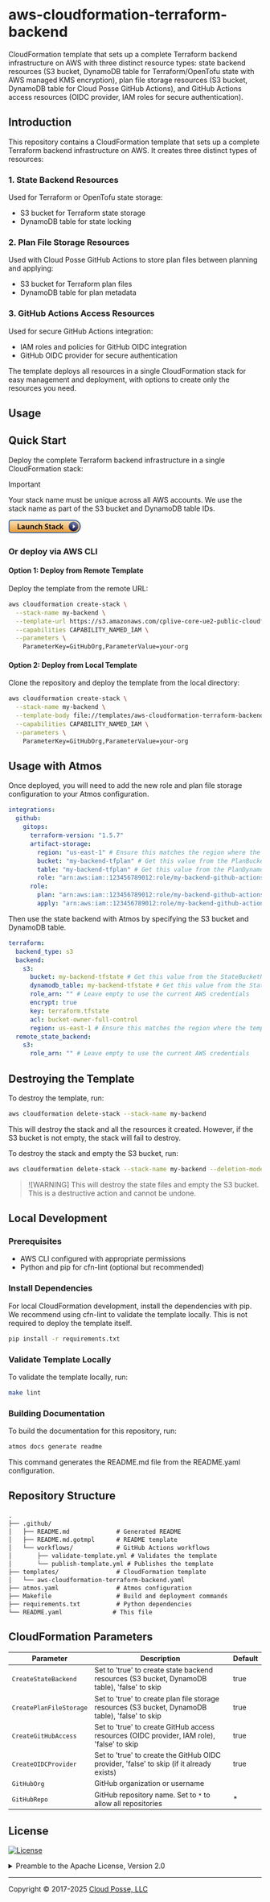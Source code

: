 # aws-cloudformation-terraform-backend


CloudFormation template that sets up a complete Terraform backend infrastructure on AWS with three distinct resource types: state backend resources (S3 bucket, DynamoDB table for Terraform/OpenTofu state with AWS managed KMS encryption), plan file storage resources (S3 bucket, DynamoDB table for Cloud Posse GitHub Actions), and GitHub Actions access resources (OIDC provider, IAM roles for secure authentication).


## Introduction

This repository contains a CloudFormation template that sets up a complete Terraform backend infrastructure on AWS. It creates three distinct types of resources:

### 1. State Backend Resources
Used for Terraform or OpenTofu state storage:
- S3 bucket for Terraform state storage
- DynamoDB table for state locking

### 2. Plan File Storage Resources
Used with Cloud Posse GitHub Actions to store plan files between planning and applying:
- S3 bucket for Terraform plan files
- DynamoDB table for plan metadata

### 3. GitHub Actions Access Resources
Used for secure GitHub Actions integration:
- IAM roles and policies for GitHub OIDC integration
- GitHub OIDC provider for secure authentication

The template deploys all resources in a single CloudFormation stack for easy management and deployment, with options to create only the resources you need.



## Usage

## Quick Start

Deploy the complete Terraform backend infrastructure in a single CloudFormation stack:

> [!IMPORTANT]
> Your stack name must be unique across all AWS accounts. We use the stack name as part of the S3 bucket and DynamoDB table IDs.

[<img width="144" height="27" src="../docs/launch_stack.png" alt="Launch Stack" />](https://console.aws.amazon.com/cloudformation/home?region=us-east-1#/stacks/new?stackName=atmos-pro-example-advanced&templateURL=https://s3.amazonaws.com/cplive-core-ue2-public-cloudformation/aws-cloudformation-terraform-backend.yaml)

### Or deploy via AWS CLI

#### Option 1: Deploy from Remote Template

Deploy the template from the remote URL:

```bash
aws cloudformation create-stack \
  --stack-name my-backend \
  --template-url https://s3.amazonaws.com/cplive-core-ue2-public-cloudformation/aws-cloudformation-terraform-backend.yaml \
  --capabilities CAPABILITY_NAMED_IAM \
  --parameters \
    ParameterKey=GitHubOrg,ParameterValue=your-org
```

#### Option 2: Deploy from Local Template

Clone the repository and deploy the template from the local directory:

```bash
aws cloudformation create-stack \
  --stack-name my-backend \
  --template-body file://templates/aws-cloudformation-terraform-backend.yaml \
  --capabilities CAPABILITY_NAMED_IAM \
  --parameters \
    ParameterKey=GitHubOrg,ParameterValue=your-org
```

## Usage with Atmos

Once deployed, you will need to add the new role and plan file storage configuration to your Atmos configuration.

```yaml
integrations:
  github:
    gitops:
      terraform-version: "1.5.7"
      artifact-storage:
        region: "us-east-1" # Ensure this matches the region where the template was deployed
        bucket: "my-backend-tfplan" # Get this value from the PlanBucketName output
        table: "my-backend-tfplan" # Get this value from the PlanDynamoDBTableName output
        role: "arn:aws:iam::123456789012:role/my-backend-github-actions" # Get this value from the GitHubActionsRoleARN output
      role:
        plan: "arn:aws:iam::123456789012:role/my-backend-github-actions" # Get this value from the GitHubActionsRoleARN output
        apply: "arn:aws:iam::123456789012:role/my-backend-github-actions" # Get this value from the GitHubActionsRoleARN output
```

Then use the state backend with Atmos by specifying the S3 bucket and DynamoDB table.

```yaml
terraform:
  backend_type: s3
  backend:
    s3:
      bucket: my-backend-tfstate # Get this value from the StateBucketName output
      dynamodb_table: my-backend-tfstate # Get this value from the StateDynamoDBTableName output
      role_arn: "" # Leave empty to use the current AWS credentials
      encrypt: true
      key: terraform.tfstate
      acl: bucket-owner-full-control
      region: us-east-1 # Ensure this matches the region where the template was deployed
  remote_state_backend:
    s3:
      role_arn: "" # Leave empty to use the current AWS credentials
```

## Destroying the Template

To destroy the template, run:

```bash
aws cloudformation delete-stack --stack-name my-backend
```

This will destroy the stack and all the resources it created. However, if the S3 bucket is not empty, the stack will fail to destroy.

To destroy the stack and empty the S3 bucket, run:

```bash
aws cloudformation delete-stack --stack-name my-backend --deletion-mode FORCE_DELETE_STACK
```

> ![WARNING]
> This will destroy the state files and empty the S3 bucket. This is a destructive action and cannot be undone.

## Local Development

### Prerequisites
- AWS CLI configured with appropriate permissions
- Python and pip for cfn-lint (optional but recommended)

### Install Dependencies

For local CloudFormation development, install the dependencies with pip. We recommend using cfn-lint to validate the template locally. This is not required to deploy the template itself.

```bash
pip install -r requirements.txt
```

### Validate Template Locally

To validate the template locally, run:

```bash
make lint
```

### Building Documentation

To build the documentation for this repository, run:

```bash
atmos docs generate readme
```

This command generates the README.md file from the README.yaml configuration.

## Repository Structure

```
.
├── .github/
│   ├── README.md             # Generated README
│   ├── README.md.gotmpl      # README template
│   └── workflows/            # GitHub Actions workflows
│       ├── validate-template.yml # Validates the template
│       └── publish-template.yml # Publishes the template
├── templates/                # CloudFormation template
│   └── aws-cloudformation-terraform-backend.yaml
├── atmos.yaml                # Atmos configuration
├── Makefile                  # Build and deployment commands
├── requirements.txt          # Python dependencies
└── README.yaml              # This file
```

## CloudFormation Parameters

| Parameter | Description | Default |
|-----------|-------------|---------|
| `CreateStateBackend` | Set to 'true' to create state backend resources (S3 bucket, DynamoDB table), 'false' to skip | true |
| `CreatePlanFileStorage` | Set to 'true' to create plan file storage resources (S3 bucket, DynamoDB table), 'false' to skip | true |
| `CreateGitHubAccess` | Set to 'true' to create GitHub access resources (OIDC provider, IAM role), 'false' to skip | true |
| `CreateOIDCProvider` | Set to 'true' to create the GitHub OIDC provider, 'false' to skip (if it already exists) | true |
| `GitHubOrg` | GitHub organization or username |  |
| `GitHubRepo` | GitHub repository name. Set to `*` to allow all repositories | * |










## License

<a href="https://opensource.org/licenses/Apache-2.0"><img src="https://img.shields.io/badge/License-Apache%202.0-blue.svg?style=for-the-badge" alt="License"></a>

<details>
<summary>Preamble to the Apache License, Version 2.0</summary>
<br/>
<br/>



```text
Licensed to the Apache Software Foundation (ASF) under one
or more contributor license agreements.  See the NOTICE file
distributed with this work for additional information
regarding copyright ownership.  The ASF licenses this file
to you under the Apache License, Version 2.0 (the
"License"); you may not use this file except in compliance
with the License.  You may obtain a copy of the License at

  https://www.apache.org/licenses/LICENSE-2.0

Unless required by applicable law or agreed to in writing,
software distributed under the License is distributed on an
"AS IS" BASIS, WITHOUT WARRANTIES OR CONDITIONS OF ANY
KIND, either express or implied.  See the License for the
specific language governing permissions and limitations
under the License.
```
</details>


---
Copyright © 2017-2025 [Cloud Posse, LLC](https://cpco.io/copyright)
 